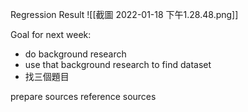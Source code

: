 Regression Result
![[截圖 2022-01-18 下午1.28.48.png]]

Goal for next week:
- do background research
- use that background research to find dataset
- 找三個題目

prepare sources
reference sources
